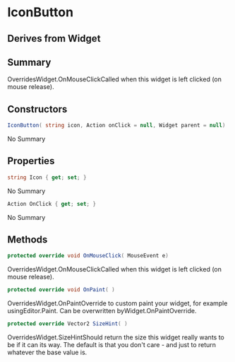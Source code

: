 # IconButton

## Derives from Widget

## Summary

OverridesWidget.OnMouseClickCalled when this widget is left clicked (on mouse release).
## Constructors

```c#
IconButton( string icon, Action onClick = null, Widget parent = null) 
```
No Summary
## Properties

```c#
string Icon { get; set; } 
```
No Summary
```c#
Action OnClick { get; set; } 
```
No Summary
## Methods

```c#
protected override void OnMouseClick( MouseEvent e) 
```
OverridesWidget.OnMouseClickCalled when this widget is left clicked (on mouse release).
```c#
protected override void OnPaint( ) 
```
OverridesWidget.OnPaintOverride to custom paint your widget, for example usingEditor.Paint. Can be overwritten byWidget.OnPaintOverride.
```c#
protected override Vector2 SizeHint( ) 
```
OverridesWidget.SizeHintShould return the size this widget really wants to be if it can its way. The default
is that you don't care - and just to return whatever the base value is.
